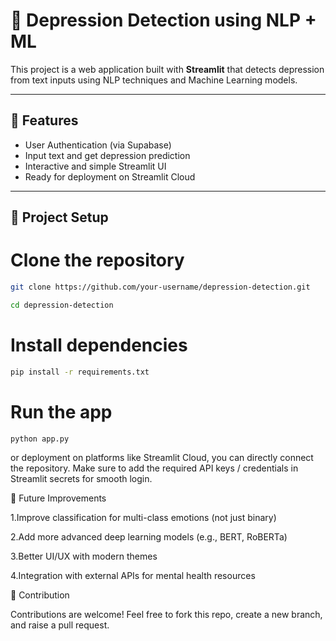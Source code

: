 # 🧠 Depression Detection using NLP + ML  

This project is a web application built with **Streamlit** that detects depression from text inputs using NLP techniques and Machine Learning models.  

---

## 🚀 Features  
- User Authentication (via Supabase)  
- Input text and get depression prediction  
- Interactive and simple Streamlit UI  
- Ready for deployment on Streamlit Cloud  

---

## 📂 Project Setup  


# Clone the repository
```bash
git clone https://github.com/your-username/depression-detection.git
```
```bash
cd depression-detection
```
# Install dependencies
```bash 
pip install -r requirements.txt
```
# Run the app
```bash
python app.py
```
or deployment on platforms like Streamlit Cloud, you can directly connect the repository.
Make sure to add the required API keys / credentials in Streamlit secrets for smooth login.

📌 Future Improvements

1.Improve classification for multi-class emotions (not just binary)

2.Add more advanced deep learning models (e.g., BERT, RoBERTa)

3.Better UI/UX with modern themes

4.Integration with external APIs for mental health resources

🤝 Contribution

Contributions are welcome! Feel free to fork this repo, create a new branch, and raise a pull request.
